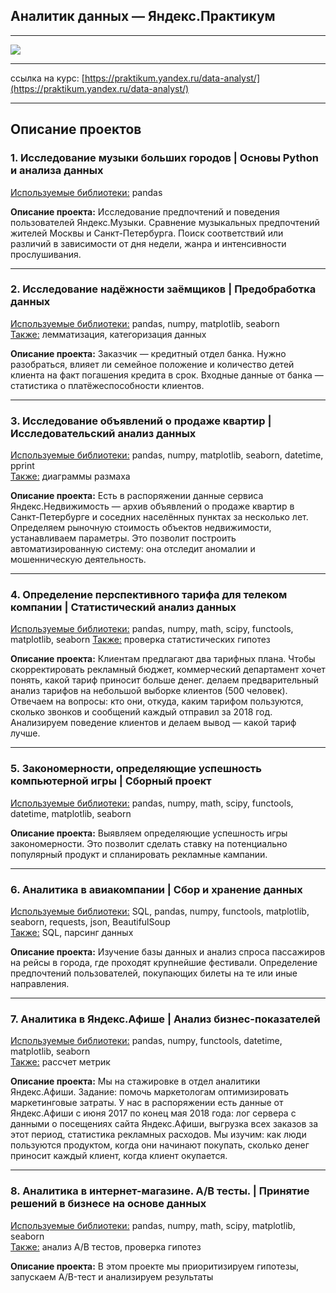 ## Аналитик данных — Яндекс.Практикум  
_________________

<img src="https://sun9-53.userapi.com/impg/wk5A-imejZ3rUhyYBz017gP_-LUji7NV1V32MA/xVFx1rqAir0.jpg?size=1587x760&quality=96&proxy=1&sign=f217d39122f3c5fc634ba67cea4de7e4&type=album">

---

ссылка на курс: [https://praktikum.yandex.ru/data-analyst/](https://praktikum.yandex.ru/data-analyst/)  

---  

## Описание проектов  

### 1. Исследование музыки больших городов | **Основы Python и анализа данных**  
<ins>Используемые библиотеки:</ins> pandas

<b>Описание проекта:</b> Исследование предпочтений и поведения пользователей Яндекс.Музыки. Сравнение музыкальных предпочтений жителей Москвы и Санкт-Петербурга. Поиск соответствий или различий в зависимости от дня недели, жанра и интенсивности прослушивания.  

---

### 2. Исследование надёжности заёмщиков | **Предобработка данных**  
<ins>Используемые библиотеки:</ins> pandas, numpy, matplotlib, seaborn  
<ins>Также:</ins> лемматизация, категоризация данных

<b>Описание проекта:</b> Заказчик — кредитный отдел банка. Нужно разобраться, влияет ли семейное положение и количество детей клиента на факт погашения кредита в срок. Входные данные от банка — статистика о платёжеспособности клиентов.  

---

### 3. Исследование объявлений о продаже квартир | **Исследовательский анализ данных**  
<ins>Используемые библиотеки:</ins> pandas, numpy, matplotlib, seaborn, datetime, pprint    
<ins>Также:</ins> диаграммы размаха

<b>Описание проекта:</b> Есть в распоряжении данные сервиса Яндекс.Недвижимость — архив объявлений о продаже квартир в Санкт-Петербурге и соседних населённых пунктах за несколько лет. Определяем рыночную стоимость объектов недвижимости, устанавливаем параметры. Это позволит построить автоматизированную систему: она отследит аномалии и мошенническую деятельность.    

---

### 4. Определение перспективного тарифа для телеком компании | **Статистический анализ данных**  
<ins>Используемые библиотеки:</ins> pandas, numpy, math, scipy, functools, matplotlib, seaborn
<ins>Также:</ins> проверка статистических гипотез

<b>Описание проекта:</b> Клиентам предлагают два тарифных плана. Чтобы скорректировать рекламный бюджет, коммерческий департамент хочет понять, какой тариф приносит больше денег. делаем предварительный анализ тарифов на небольшой выборке клиентов (500 человек). Отвечаем на вопросы: кто они, откуда, каким тарифом пользуются, сколько звонков и сообщений каждый отправил за 2018 год. Анализируем поведение клиентов и делаем вывод — какой тариф лучше.  

---

### 5. Закономерности, определяющие успешность компьютерной игры | **Сборный проект**  
<ins>Используемые библиотеки:</ins> pandas, numpy, math, scipy, functools, datetime, matplotlib, seaborn

<b>Описание проекта:</b> Выявляем определяющие успешность игры закономерности. Это позволит сделать ставку на потенциально популярный продукт и спланировать рекламные кампании.  

---

### 6. Аналитика в авиакомпании | **Сбор и хранение данных**  
<ins>Используемые библиотеки:</ins> SQL, pandas, numpy, functools, matplotlib, seaborn, requests, json, BeautifulSoup   
<ins>Также:</ins> SQL, парсинг данных    

<b>Описание проекта:</b> Изучение базы данных и анализ спроса пассажиров на рейсы в города, где проходят крупнейшие фестивали. Определение предпочтений пользователей, покупающих билеты на те или иные направления.  

---

### 7. Аналитика в Яндекс.Афише | **Анализ бизнес-показателей**  
<ins>Используемые библиотеки:</ins> pandas, numpy, functools, datetime, matplotlib, seaborn  
<ins>Также:</ins> рассчет метрик

<b>Описание проекта:</b> Мы на стажировке в отдел аналитики Яндекс.Афиши. Задание: помочь маркетологам оптимизировать маркетинговые затраты. У нас в распоряжении есть данные от Яндекс.Афиши с июня 2017 по конец мая 2018 года: лог сервера с данными о посещениях сайта Яндекс.Афиши, выгрузка всех заказов за этот период, статистика рекламных расходов. Мы изучим: как люди пользуются продуктом, когда они начинают покупать, сколько денег приносит каждый клиент, когда клиент окупается.  

---

### 8. Аналитика в интернет-магазине. A/B тесты. | **Принятие решений в бизнесе на основе данных**  
<ins>Используемые библиотеки:</ins> pandas, numpy, math, scipy, matplotlib, seaborn  
<ins>Также:</ins> анализ A/B тестов, проверка гипотез

<b>Описание проекта:</b> В этом проекте мы приоритизируем гипотезы, запускаем A/B-тест и анализируем результаты